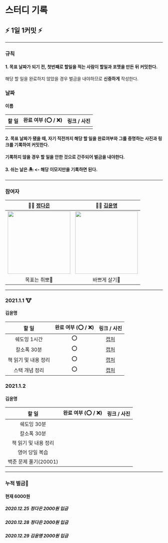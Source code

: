 # 스터디 기록

## :zap: 1일 1커밋 :zap:


---

### 규칙
#### 1. 목표 날짜가 되기 전, 첫번째로 할일을 적는 사람이 할일과 포맷을 만든 뒤 커밋한다.
 해당 할 일을 완료하지 않았을 경우 벌금을 내야하므로 **신중하게** 작성한다.

### 날짜

#### 이름

| 할 일 | 완료 여부 (⭕ / ❌) | 링크 / 사진 |
|:-----:| ------------------- |:-----------:|
|       |                     |             |


#### 2. 목표 날짜가 됐을 때, 자기 직전까지 해당 할 일을 완료여부와 그를 증명하는 사진과 링크를 기록하여 커밋한다.
#### 기록하지 않을 경우 할 일을 안한 것으로 간주되어 벌금을 내야한다.

#### 3. 쉬는 날은 🏝 <- 해당 이모지만을 기록하면 된다.

---

### 참여자

| 👩‍💻 [정다은](https://github.com/jeongdaeun98) | 👩‍💻 [김윤명](https://github.com/yoonmyung)  |
|:-----------------------------------------------:|:---------------------------------------------:|
|  <img src="https://i.imgur.com/G2JU8YL.png" width="200" />  | <img src="https://i.imgur.com/efczYmh.png" width="200" /> |
|                  목표는 취뽀🌟                  |                 바쁘게 살기:tada:                   |



---

### 2021.1.1 :cow:
#### 김윤명
| 할 일                          | 완료 여부 (⭕ / ❌)| 링크 / 사진   |
|:------------------------------:|:-------------------:|:-------------:|
|쉐도잉 1시간|⭕|[캡처](https://user-images.githubusercontent.com/40621689/103444842-37429e80-4cb0-11eb-9bcc-52a7c1c112d5.png)|
|칼소폭 30분|⭕|[캡처](https://user-images.githubusercontent.com/40621689/103444843-37db3500-4cb0-11eb-99ef-43fd29dc282e.jpg)|
|책 읽기 및 내용 정리|⭕|[캡처](https://user-images.githubusercontent.com/40621689/103444841-36aa0800-4cb0-11eb-845a-66b770ba2245.PNG)|
|스택 개념 정리|⭕|[캡처](https://user-images.githubusercontent.com/40621689/103444844-3873cb80-4cb0-11eb-863d-c3677619c060.PNG)|


### 2021.1.2
#### 김윤명
| 할 일                          | 완료 여부 (⭕ / ❌)| 링크 / 사진   |
|:------------------------------:|:-------------------:|:-------------:|
|쉐도잉 30분||[]()|
|칼소폭 30분||[]()|
|책 읽기 및 내용 정리||[]()|
|영어 당일 복습||[]()|
|백준 문제 풀기(20001)||[]()|


---

### 누적 벌금:money_with_wings: 

#### 현재 6000원

##### 2020.12.25 정다은 2000원 입금
##### 2020.12.28 정다은 2000원 입금
##### 2020.12.29 김윤명 2000원 입금

